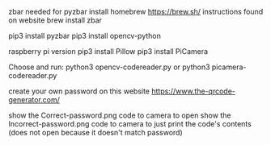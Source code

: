 zbar needed for pyzbar
install homebrew https://brew.sh/ instructions found on website
brew install zbar

pip3 install pyzbar
pip3 install opencv-python

raspberry pi version
pip3 install Pillow
pip3 install PiCamera

Choose and run:
python3 opencv-codereader.py
or
python3 picamera-codereader.py


create your own password on this website
https://www.the-qrcode-generator.com/

show the Correct-password.png code to camera to open
show the Incorrect-password.png code to camera to just print the code's contents (does not open because it doesn't match password)